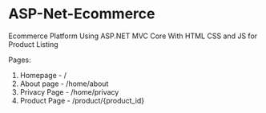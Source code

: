 # ASP-Net-Ecommerce
Ecommerce Platform Using ASP.NET MVC Core With HTML CSS and JS for Product Listing 

Pages: 
1. Homepage - /
2. About page - /home/about
3. Privacy Page - /home/privacy
4. Product Page - /product/{product_id}
